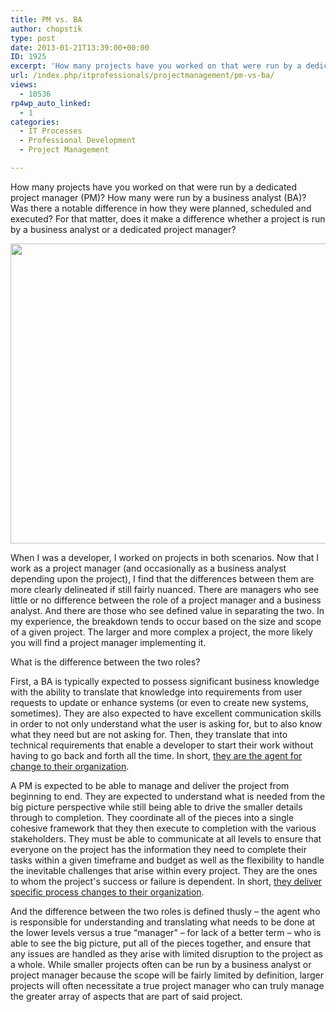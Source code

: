 ```yaml
---
title: PM vs. BA
author: chopstik
type: post
date: 2013-01-21T13:39:00+00:00
ID: 1925
excerpt: 'How many projects have you worked on that were run by a dedicated project manager (PM)? How many were run by a business analyst (BA)? Was there a notable difference in how they were planned, scheduled and executed? For that matter, does it make a differ&hellip;'
url: /index.php/itprofessionals/projectmanagement/pm-vs-ba/
views:
  - 10536
rp4wp_auto_linked:
  - 1
categories:
  - IT Processes
  - Professional Development
  - Project Management

---
```

How many projects have you worked on that were run by a dedicated project manager (PM)? How many were run by a business analyst (BA)? Was there a notable difference in how they were planned, scheduled and executed? For that matter, does it make a difference whether a project is run by a business analyst or a dedicated project manager?

<div class="image_block">
  <a href="/wp-content/uploads/blogs/ITProfessionals/511_3632971.jpg?mtime=1358642746"><img alt="" src="/wp-content/uploads/blogs/ITProfessionals/511_3632971.jpg?mtime=1358642746" width="640" height="480" /></a>
</div>

<p class="MsoNoSpacing">
  When I was a developer, I worked on projects in both scenarios. Now that I work as a project manager (and occasionally as a business analyst depending upon the project), I find that the differences between them are more clearly delineated if still fairly nuanced. There are managers who see little or no difference between the role of a project manager and a business analyst. And there are those who see defined value in separating the two. In my experience, the breakdown tends to occur based on the size and scope of a given project. The larger and more complex a project, the more likely you will find a project manager implementing it.
</p>

<p class="MsoNoSpacing">
  What is the difference between the two roles?
</p>

<p class="MsoNoSpacing">
  First, a BA is typically expected to possess significant business knowledge with the ability to translate that knowledge into requirements from user requests to update or enhance systems (or even to create new systems, sometimes). They are also expected to have excellent communication skills in order to not only understand what the user is asking for, but to also know what they need but are not asking for. Then, they translate that into technical requirements that enable a developer to start their work without having to go back and forth all the time. In short, <a href="http://www.iiba.org/IIBA/Professional_Development/What_is_Business_Analysis/IIBA_Website/Professional_Development/What_is_Business_Analysis/What_is_Business_Analysis.aspx" target="_blank">they are the agent for change to their organization</a>.
</p>

<p class="MsoNoSpacing">
  A PM is expected to be able to manage and deliver the project from beginning to end. They are expected to understand what is needed from the big picture perspective while still being able to drive the smaller details through to completion. They coordinate all of the pieces into a single cohesive framework that they then execute to completion with the various stakeholders. They must be able to communicate at all levels to ensure that everyone on the project has the information they need to complete their tasks within a given timeframe and budget as well as the flexibility to handle the inevitable challenges that arise within every project. They are the ones to whom the project's success or failure is dependent. In short, <a href="http://www.pmi.org/About-Us/About-Us-Who-are-Project-Managers.aspx" target="_blank">they deliver specific process changes to their organization</a>.
</p>

<p class="MsoNoSpacing">
  And the difference between the two roles is defined thusly – the agent who is responsible for understanding and translating what needs to be done at the lower levels versus a true “manager” – for lack of a better term – who is able to see the big picture, put all of the pieces together, and ensure that any issues are handled as they arise with limited disruption to the project as a whole. While smaller projects often can be run by a business analyst or project manager because the scope will be fairly limited by definition, larger projects will often necessitate a true project manager who can truly manage the greater array of aspects that are part of said project.
</p>